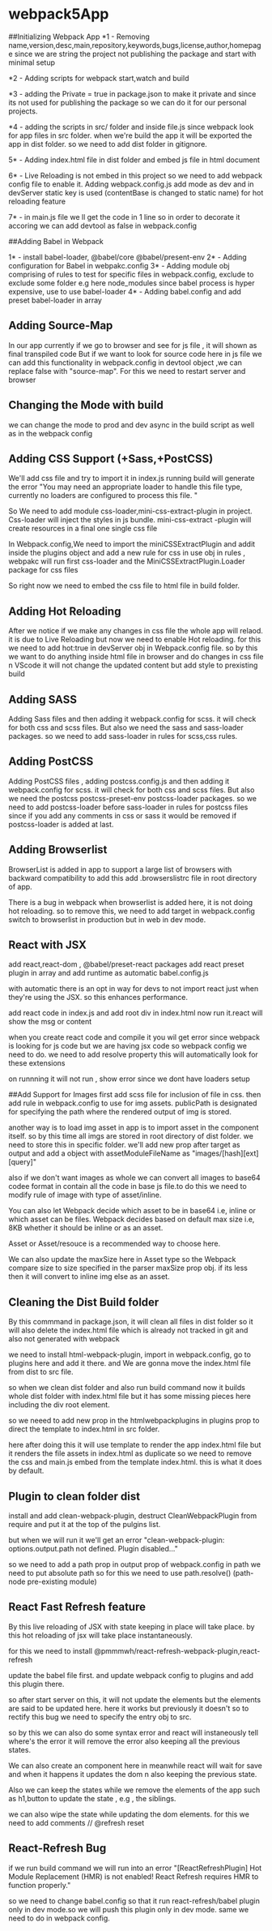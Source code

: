 # webpack5App

##Initializing Webpack App
*1 - Removing name,version,desc,main,repository,keywords,bugs,license,author,homepage since we are string the project not publishing the package and start with minimal setup

*2 - Adding scripts for webpack start,watch and build

*3 - adding the Private = true in package.json to make it private and since its not used for publishing the package so we can do it for our personal projects.

*4 - adding the scripts in src/ folder and inside file.js since webpack look for app files in src folder. when we're 
build the app it will be exported the app in dist folder. so we need to add dist folder in gitignore.

5* - Adding index.html file in dist folder and embed js file in html document

6* - Live Reloading is not embed in this project so we need to add webpack config file to enable it. Adding webpack.config.js
add mode as dev and in devServer static key is used (contentBase is changed to static name) for hot reloading feature

7* - in main.js file we ll get the code in 1 line so in order to decorate it accoring we can add devtool as false in webpack.config

##Adding Babel in Webpack

1* - install babel-loader, @babel/core @babel/present-env
2* - Adding configuration for Babel in webpakc.config
3* - Adding module obj comprising of rules to test for specific files in webpack.config, exclude to exclude some folder e.g here node_modules since babel process is hyper expensive, use to use babel-loader
4*  - Adding babel.config and add preset babel-loader in array 

## Adding Source-Map
In our app currently if we go to browser and see for js file , it will shown as final transpiled code 
But if we want to look for source code here in js file we can add this functionality in webpack.config in devtool object ,we can replace false with "source-map". For this we need to restart server and browser

## Changing the Mode with build
we can change the mode to prod and dev async in the build script as well as in the webpack config

## Adding CSS Support (+Sass,+PostCSS)
We'll add css file and try to import it in index.js
running build will generate the error
"You may need an appropriate loader to handle this file type, currently no loaders are configured to process this file. "

So We need to add module css-loader,mini-css-extract-plugin in project. Css-loader will inject the styles in js bundle. mini-css-extract -plugin will create resources in a final one single css file

In Webpack.config,We need to import the miniCSSExtractPlugin and addit inside the plugins object
and add a new rule for css
in use obj in rules , webpakc will run first css-loader and the MiniCSSExtractPlugin.Loader package 
for css files

So right now we need to embed the css file to html file in build folder.
## Adding Hot Reloading
After we notice if we make any changes in css file the whole app will relaod. it is due to Live Reloading but now we need to enable Hot reloading.
for this we need to add hot:true in devServer obj in Webpack.config file. so by this we want to
do anything inside html file in browser and do changes in css file n VScode it will not change the updated content but add style to prexisting build

## Adding SASS
Adding Sass files and then adding it webpack.config for scss. it will check for both css and scss files. But also we need the sass and sass-loader packages. so  we need to add sass-loader in rules for scss,css rules.

## Adding PostCSS
Adding PostCSS files , adding postcss.config.js and then adding it webpack.config for scss. it will check for both css and scss files. But also we need the postcss postcss-preset-env postcss-loader packages. so  we need to add postcss-loader before sass-loader in rules for postcss files since if you add any comments in css or sass it would be removed if postcss-loader is added at last.

## Adding Browserlist
BrowserList is added in app to support a large list of browsers with backward compatibility
to add this add .browserslistrc file in root directory of app.

There is a bug in webpack when browserlist is added here, it is not doing hot reloading. 
so to remove this, we need to add target in webpack.config switch to browserlist in production 
but in web in dev mode.

## React with JSX
add react,react-dom , @babel/preset-react packages
add react preset plugin in array and add runtime as automatic babel.config.js

with automatic there is an opt in way for devs to not import react just when they're using the JSX. so this enhances performance.

add react code in index.js and add root div in index.html now run it.react will show the msg or content

when you create react code and compile it you wil get error since webpack is looking for js code but we are having jsx code so webpack config we need to do.
we need to add resolve property this will automatically look for these extensions

on runnning it will not run , show error since we dont have loaders setup

##Add Support for Images
first add scss file for inclusion of file in css. then add rule in webpack.config to use for img assets.
publicPath is designated for specifying the path where the rendered output of img is stored.

another way is to load img asset in app is to import asset in the component
itself.
so by this time all imgs are stored in root directory of dist folder. we need to store this in specific folder.
we'll add new prop after target as output and add a object with assetModuleFileName as 
"images/[hash][ext][query]"

also if we don't want images as whole we can convert all images to base64 codee format in
contain all the code in base js file.to do this we need to modify rule of image with type of
asset/inline.

You can also let Webpack decide which asset to be in base64 i.e, inline or which asset can be files. Webpack decides based on default max size i.e, 8KB whether it should be inline or as an asset.

Asset or Asset/resouce is a recommended way to choose here.

We can also update the maxSize here in Asset type so the Webpack compare size to 
size specified in the parser maxSize prop obj. if its less then it will convert to inline img else as an asset.

## Cleaning the Dist Build folder
By this commmand in package.json, it will clean all files in dist folder so it will also delete the 
index.html file which is already not tracked in git and also not generated with webpack 

we need to install html-webpack-plugin, import in webpack.config, go to plugins here and add it there.
and We are gonna move the index.html file from dist to src file. 

so when we clean dist folder and also run build command now it builds whole dist folder 
with index.html file but it has some missing pieces here including the div root element.

so we neeed to add new prop in the htmlwebpackplugins in plugins prop to direct the template to index.html in src folder.

here after doing this it will use template to render the app index.html file 
but it renders the file assets in index.html as duplicate so we need to
remove the css and main.js embed from the template index.html. this is what it 
does by default.

## Plugin to clean folder dist
install and add clean-webpack-plugin, destruct CleanWebpackPlugin from require and put it at the top of the pulgins list.

but when we will run it we'll get an error
"clean-webpack-plugin: options.output.path not defined. Plugin disabled..."

so we need to add a path prop in output prop of webpack.config in path we need to put absolute path so for this we need to use path.resolve() (path-node pre-existing module)

## React Fast Refresh feature
By this live reloading of JSX with state keeping in place will take place.
by this hot reloading of jsx will take place instantaneously.

for this we need to install @pmmmwh/react-refresh-webpack-plugin,react-refresh

update the babel file first. and update webpack config to plugins and add this plugin there.

so after start server on this, it will not update the elements but the elements are said to be updated here. here it works but previously it doesn't 
so to rectify this bug we need to specify the entry obj to src.

so by this we can also do some syntax error and react will instaneously tell where's the error it
will remove the error also keeping all the previous states.

We can also create an component here in meanwhile react will wait for save and when it happens it updates the dom n also keeping the previous state.

Also we can keep the states while we remove the elements of the app such as h1,button to update the state , e.g , the siblings.

we can also wipe the state while updating the dom elements. for this we need to add comments // @refresh reset


## React-Refresh Bug 
if we run build command we will run into an error 
"[ReactRefreshPlugin] Hot Module Replacement (HMR) is not enabled! React Refresh requires HMR to function properly." 

so we need to change babel.config so that it run react-refresh/babel plugin only in dev mode.so we will push this plugin only in dev mode.
same we need to do in webpack config.